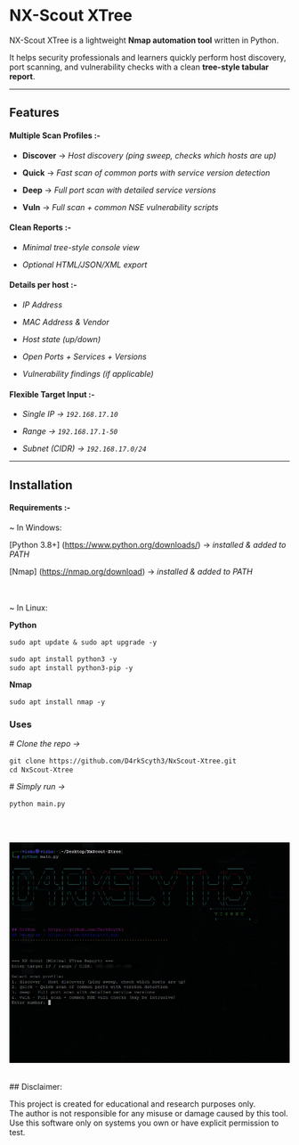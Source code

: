 # NX-Scout XTree



NX-Scout XTree is a lightweight __Nmap automation tool__ written in Python.  

It helps security professionals and learners quickly perform host discovery, port scanning, and vulnerability checks with a clean __tree-style tabular report__.


---



## Features

#### Multiple Scan Profiles :-

* **Discover** -> *Host discovery (ping sweep, checks which hosts are up)*  

* **Quick** -> *Fast scan of common ports with service version detection*  

* **Deep** -> *Full port scan with detailed service versions* 

* **Vuln** -> *Full scan + common NSE vulnerability scripts*  
  
#### Clean Reports :-

* *Minimal tree-style console view*

* *Optional HTML/JSON/XML export*

#### Details per host :- 

- *IP Address*  

- *MAC Address \& Vendor*  

- *Host state (up/down)*  

- *Open Ports + Services + Versions*  

- *Vulnerability findings (if applicable)*  



#### Flexible Target Input :-

- *Single IP → `192.168.17.10`*  

- *Range → `192.168.17.1-50`*  

- *Subnet (CIDR) → `192.168.17.0/24`*  



---



## Installation



#### Requirements :-

\~ In Windows:

\[Python 3.8+] (https://www.python.org/downloads/) -> *installed \& added to PATH*

\[Nmap] (https://nmap.org/download) -> *installed \& added to PATH*

<br><br>
\~ In Linux:

**Python**
```
sudo apt update & sudo apt upgrade -y
```
```
sudo apt install python3 -y
sudo apt install python3-pip -y
```
**Nmap**
```
sudo apt install nmap -y
```
### Uses

\# *Clone the repo ->*  
```
git clone https://github.com/D4rkScyth3/NxScout-Xtree.git
cd NxScout-Xtree
```

\# *Simply run ->*
```
python main.py
```
<br><br>

![NxScout-Xtree](assets/nxscout-xtree.jpg)

<br>
## Disclaimer:

This project is created for educational and research purposes only.  
The author is not responsible for any misuse or damage caused by this tool.  
Use this software only on systems you own or have explicit permission to test.
